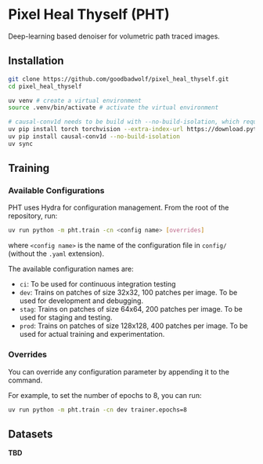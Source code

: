 # Pixel Heal Thyself (PHT)

Deep-learning based denoiser for volumetric path traced images.

## Installation

```bash
git clone https://github.com/goodbadwolf/pixel_heal_thyself.git
cd pixel_heal_thyself

uv venv # create a virtual environment
source .venv/bin/activate # activate the virtual environment

# causal-conv1d needs to be build with --no-build-isolation, which requires torch to be installed first
uv pip install torch torchvision --extra-index-url https://download.pytorch.org/whl/cu126
uv pip install causal-conv1d --no-build-isolation
uv sync
```

## Training

### Available Configurations

PHT uses Hydra for configuration management. From the root of the repository, run:

```bash
uv run python -m pht.train -cn <config name> [overrides]
```

where `<config name>` is the name of the configuration file in `config/` (without the `.yaml` extension).

The available configuration names are:

- `ci`: To be used for continuous integration testing
- `dev`: Trains on patches of size 32x32, 100 patches per image. To be used for development and debugging.
- `stag`: Trains on patches of size 64x64, 200 patches per image. To be used for staging and testing.
- `prod`: Trains on patches of size 128x128, 400 patches per image. To be used for actual training and experimentation.

### Overrides

You can override any configuration parameter by appending it to the command.

For example, to set the number of epochs to 8, you can run:

```bash
uv run python -m pht.train -cn dev trainer.epochs=8
```

## Datasets

**TBD**
